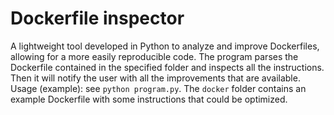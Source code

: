 # Dockerfile inspector
A lightweight tool developed in Python to analyze and improve Dockerfiles, allowing for a more easily reproducible code.
The program parses the Dockerfile contained in the specified folder and inspects all the instructions. Then it will notify the user with all the improvements that are available.
Usage (example): see `python program.py`.
The `docker` folder contains an example Dockerfile with some instructions that could be optimized.
